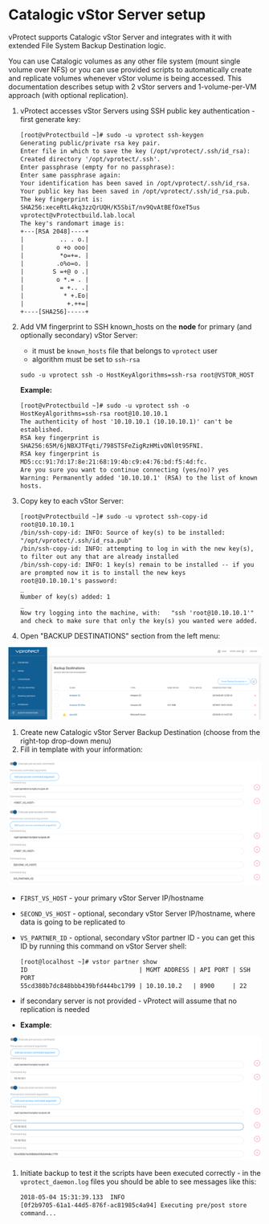 # Catalogic vStor Server setup

vProtect supports Catalogic vStor Server and integrates with it with extended File System Backup Destination logic.

You can use Catalogic volumes as any other file system \(mount single volume over NFS\) or you can use provided scripts to automatically create and replicate volumes whenever vStor volume is being accessed. This documentation describes setup with 2 vStor servers and 1-volume-per-VM approach \(with optional replication\).

1. vProtect accesses vStor Servers using SSH public key authentication - first generate key:

   ```text
   [root@vProtectbuild ~]# sudo -u vprotect ssh-keygen
   Generating public/private rsa key pair.
   Enter file in which to save the key (/opt/vprotect/.ssh/id_rsa):  
   Created directory '/opt/vprotect/.ssh'.
   Enter passphrase (empty for no passphrase): 
   Enter same passphrase again: 
   Your identification has been saved in /opt/vprotect/.ssh/id_rsa.
   Your public key has been saved in /opt/vprotect/.ssh/id_rsa.pub.
   The key fingerprint is:
   SHA256:xeceRtL4kq3zzQrUQH/K5SbiT/nv9QvAtBEfOxeT5us vprotect@vProtectbuild.lab.local
   The key's randomart image is:
   +---[RSA 2048]----+
   |          .. . o.|
   |         o +o ooo|
   |          *o=+=. |
   |         .o%o=o. |
   |        S =+@ o .|
   |         o *.= . |
   |          = +.. .|
   |           * +.Eo|
   |            +.++=|
   +----[SHA256]-----+
   ```

2. Add VM fingerprint to SSH known\_hosts on the **node** for primary \(and optionally secondary\) vStor Server:

   * it must be `known_hosts` file that belongs to `vprotect` user
   * algorithm must be set to `ssh-rsa`

   ```text
   sudo -u vprotect ssh -o HostKeyAlgorithms=ssh-rsa root@VSTOR_HOST
   ```

   **Example:**

   ```text
   [root@vProtectbuild ~]# sudo -u vprotect ssh -o HostKeyAlgorithms=ssh-rsa root@10.10.10.1
   The authenticity of host '10.10.10.1 (10.10.10.1)' can't be established.
   RSA key fingerprint is SHA256:65M/6jNBXJTFqti/798STSFeZigRzHMivDNl0t95FNI.
   RSA key fingerprint is MD5:cc:91:7d:17:8e:21:68:19:4b:c9:e4:76:bd:f5:4d:fc.
   Are you sure you want to continue connecting (yes/no)? yes
   Warning: Permanently added '10.10.10.1' (RSA) to the list of known hosts.
   ```

3. Copy key to each vStor Server:

   ```text
   [root@vProtectbuild ~]# sudo -u vprotect ssh-copy-id root@10.10.10.1
   /bin/ssh-copy-id: INFO: Source of key(s) to be installed: "/opt/vprotect/.ssh/id_rsa.pub"
   /bin/ssh-copy-id: INFO: attempting to log in with the new key(s), to filter out any that are already installed
   /bin/ssh-copy-id: INFO: 1 key(s) remain to be installed -- if you are prompted now it is to install the new keys
   root@10.10.10.1's password: 
   _
   Number of key(s) added: 1
   _
   Now try logging into the machine, with:   "ssh 'root@10.10.10.1'"
   and check to make sure that only the key(s) you wanted were added.
   ```

4. Open "BACKUP DESTINATIONS" section from the left menu:

![](../../.gitbook/assets/admin_webui_backup_destinations.png)

1. Create new Catalogic vStor Server Backup Destination \(choose from the right-top drop-down menu\)
2. Fill in template with your information:

![](../../.gitbook/assets/setup_vstor_defaults.png)

* `FIRST_VS_HOST` - your primary vStor Server IP/hostname
* `SECOND_VS_HOST` - optional, secondary vStor Server IP/hostname, where data is going to be replicated to
* `VS_PARTNER_ID` - optional, secondary vStor partner ID - you can get this ID by running this command on vStor Server shell:

  ```text
  [root@localhost ~]# vstor partner show
  ID                               | MGMT ADDRESS | API PORT | SSH PORT
  55cd380b7dc848bbb439bfd444bc1799 | 10.10.10.2   | 8900     | 22
  ```

* if secondary server is not provided - vProtect will assume that no replication is needed
* **Example**:

![](../../.gitbook/assets/setup_vstor_example.png)

1. Initiate backup to test it the scripts have been executed correctly - in the `vprotect_daemon.log` files you should be able to see messages like this:

   ```text
   2018-05-04 15:31:39.133  INFO
   [0f2b9705-61a1-44d5-876f-ac81985c4a94] Executing pre/post store command...
   ```

